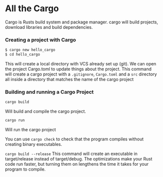 # All the Cargo
Cargo is Rusts build system and package manager. cargo will build projects, download libraries and build dependencies.

### Creating a project with Cargo

```bash
$ cargo new hello_cargo
$ cd hello_cargo
```

This will create a local directory with VCS already set up (git). We can open the project Cargo.toml to update things about the project. This command will create a cargo project with a `.gitignore`, `Cargo.toml` and a `src` directory all inside a directory that matches the name of the cargo project

### Building and running a Cargo Project
```bash
cargo build
```
 Will build and compile the cargo project.


 ```bash
 cargo run
 ```
 Will run the cargo project

 You can use `cargo check` to check that the program compiles without creating binary executables.

 `cargo build --release` This command will create an executable in target/release instead of target/debug. The optimizations make your Rust code run faster, but turning them on lengthens the time it takes for your program to compile.
